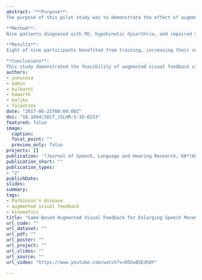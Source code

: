 ```yaml
---
abstract: "**Purpose**:
The purpose of this pilot study was to demonstrate the effect of augmented visual feedback on acquisition and short-term retention of a relatively simple instruction to increase movement amplitude during speaking tasks in patients with dysarthria due to Parkinson's disease (PD).\n

**Method**:
Nine patients diagnosed with PD, hypokinetic dysarthria, and impaired speech intelligibility participated in a training program aimed at increasing the size of their articulatory (tongue) movements during sentences. Two sessions were conducted: a baseline and training session, followed by a retention session 48 hr later. At baseline, sentences were produced at normal, loud, and clear speaking conditions. Game-based visual feedback regarding the size of the articulatory working space (AWS) was presented during training.\n

**Results**:
Eight of nine participants benefited from training, increasing their sentence AWS to a greater degree following feedback as compared with the baseline loud and clear conditions. The majority of participants were able to demonstrate the learned skill at the retention session.\n

**Conclusions**:
This study demonstrated the feasibility of augmented visual feedback via articulatory kinematics for training movement enlargement in patients with hypokinesia due to PD."
authors:
- yunusova
- admin
- kulkarni
- haworth
- baljko
- faloutsos
date: "2017-06-22T00:00:00Z"
doi: "10.1044/2017_JSLHR-S-16-0233"
featured: false
image:
  caption: 
  focal_point: ""
  preview_only: false
projects: []
publication: '*Journal of Speech, Language and Hearing Research, 60*(6S)'
publication_short: ""
publication_types:
- "2"
publishDate:
slides: 
summary:
tags:
- Parkinson's disease
- augmented visual feedback
- kinematics
title: "Game-Based Augmented Visual Feedback for Enlarging Speech Movements in Parkinson's Disease"
url_code: ""
url_dataset: ""
url_pdf: ""
url_poster: ""
url_project: ""
url_slides: ""
url_source: ""
url_video: "https://www.youtube.com/watch?v=O92w8SEdhQY"

---
```

